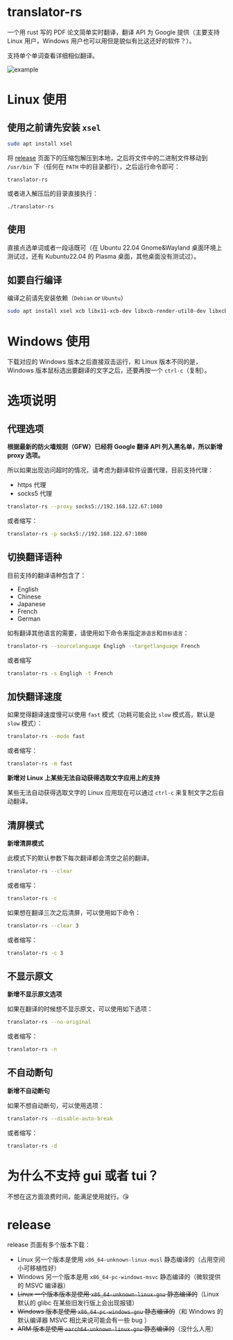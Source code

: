 # translator-rs

一个用 rust 写的 PDF 论文简单实时翻译，翻译 API 为 Google 提供（主要支持 Linux 用户，Windows 用户也可以用但是貌似有比这还好的软件？）。

支持单个单词查看详细相似翻译。

![example](./vids/example.gif)

# Linux 使用

## 使用之前请先安装 `xsel`

```bash
sudo apt install xsel
```

将 [release](https://github.com/rikonaka/translator-rs/releases) 页面下的压缩包解压到本地，之后将文件中的二进制文件移动到 `/usr/bin` 下（任何在 `PATH` 中的目录都行），之后运行命令即可：

```
translator-rs
```

或者进入解压后的目录直接执行：

```
./translator-rs
```

## 使用

直接点选单词或者一段话既可（在 Ubuntu 22.04 Gnome&Wayland 桌面环境上测试过，还有 Kubuntu22.04 的 Plasma 桌面，其他桌面没有测试过）。

## 如要自行编译

编译之前请先安装依赖（`Debian` or `Ubuntu`）

```bash
sudo apt install xsel xcb libx11-xcb-dev libxcb-render-util0-dev libxcb-shape0-dev libxcb-xfixes0-dev
```

# Windows 使用

下载对应的 Windows 版本之后直接双击运行，和 Linux 版本不同的是，Windows 版本鼠标选出要翻译的文字之后，还要再按一个 `ctrl-c`（复制）。

# 选项说明

## 代理选项

**根据最新的防火墙规则（GFW）已经将 Google 翻译 API 列入黑名单，所以新增 proxy 选项。**

所以如果出现访问超时的情况，请考虑为翻译软件设置代理，目前支持代理：

* https 代理
* socks5 代理

```bash
translator-rs --proxy socks5://192.168.122.67:1080
```

或者缩写：

```bash
translator-rs -p socks5://192.168.122.67:1080
```

## 切换翻译语种

目前支持的翻译语种包含了：

* English
* Chinese
* Japanese
* French
* German

如有翻译其他语言的需要，请使用如下命令来指定`源语言`和`目标语言`：

```bash
translator-rs --sourcelanguage Engligh --targetlanguage French
```

或者缩写

```bash
translator-rs -s Engligh -t French
```

## 加快翻译速度

如果觉得翻译速度慢可以使用 `fast` 模式（功耗可能会比 `slow` 模式高，默认是 `slow` 模式）：

```bash
translator-rs --mode fast
```

或者缩写：

```bash
translator-rs -m fast
```

**新增对 Linux 上某些无法自动获得选取文字应用上的支持**

某些无法自动获得选取文字的 Linux 应用现在可以通过 `ctrl-c` 来复制文字之后自动翻译。

## 清屏模式

**新增清屏模式**

此模式下的默认参数下每次翻译都会清空之前的翻译。

```bash
translator-rs --clear
```

或者缩写：

```bash
translator-rs -c
```

如果想在翻译三次之后清屏，可以使用如下命令：

```bash
translator-rs --clear 3
```

或者缩写：

```bash
translator-rs -c 3
```

## 不显示原文

**新增不显示原文选项**

如果在翻译的时候想不显示原文，可以使用如下选项：

```bash
translator-rs --no-original
```

或者缩写：

```bash
translator-rs -n
```

## 不自动断句

**新增不自动断句**

如果不想自动断句，可以使用选项：

```bash
translator-rs --disable-auto-break
```

或者缩写：

```bash
translator-rs -d
```

# 为什么不支持 gui 或者 tui？

不想在这方面浪费时间，能满足使用就行。😘

# release

release 页面有多个版本下载：

* Linux 另一个版本是使用 `x86_64-unknown-linux-musl` 静态编译的（占用空间小可移植性好）
* Windows 另一个版本是用 `x86_64-pc-windows-msvc` 静态编译的（微软提供的 MSVC 编译器）
* ~~Linux 一个版本版本是使用 `x86_64-unknown-linux-gnu` 静态编译的~~（Linux 默认的 glibc 在某些旧发行版上会出现报错）
* ~~Windows 版本是使用 `x86_64-pc-windows-gnu` 静态编译的~~（和 Windows 的默认编译器 MSVC 相比来说可能会有一些 bug ）
* ~~ARM 版本是使用 `aarch64-unknown-linux-gnu` 静态编译的~~（没什么人用）
